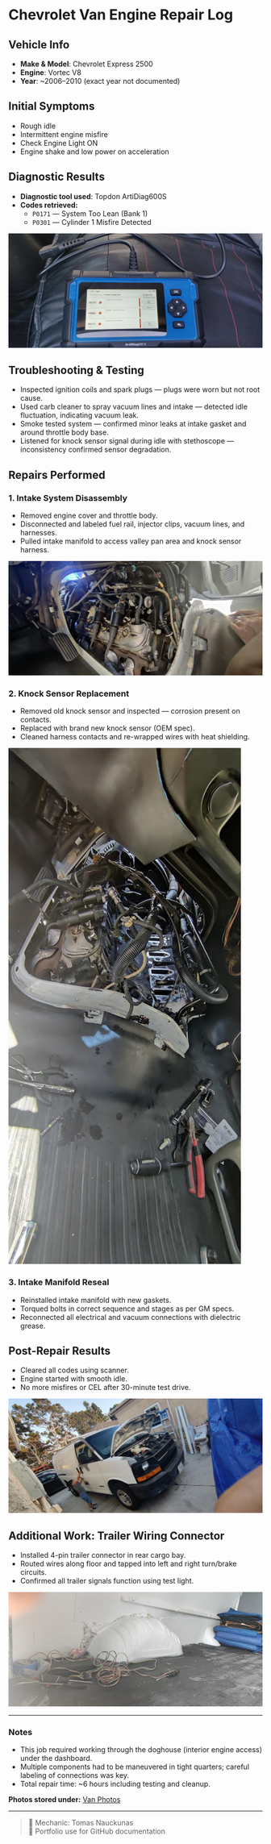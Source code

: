 # Chevrolet Van Engine Repair Log

## Vehicle Info
- **Make & Model**: Chevrolet Express 2500
- **Engine**: Vortec V8
- **Year**: ~2006–2010 (exact year not documented)

## Initial Symptoms
- Rough idle
- Intermittent engine misfire
- Check Engine Light ON
- Engine shake and low power on acceleration

## Diagnostic Results
- **Diagnostic tool used**: Topdon ArtiDiag600S
- **Codes retrieved:**
  - `P0171` — System Too Lean (Bank 1)
  - `P0301` — Cylinder 1 Misfire Detected

![DTC Scanner Reading - P0171, P0301](https://github.com/tnauckunas/multi-domain_field_repair_logs/blob/main/assets/vehicle-repair/images/chevrolet_van/dtc_codes_scanner.jpg?raw=true)

## Troubleshooting & Testing
- Inspected ignition coils and spark plugs — plugs were worn but not root cause.
- Used carb cleaner to spray vacuum lines and intake — detected idle fluctuation, indicating vacuum leak.
- Smoke tested system — confirmed minor leaks at intake gasket and around throttle body base.
- Listened for knock sensor signal during idle with stethoscope — inconsistency confirmed sensor degradation.

## Repairs Performed
### 1. Intake System Disassembly
- Removed engine cover and throttle body.
- Disconnected and labeled fuel rail, injector clips, vacuum lines, and harnesses.
- Pulled intake manifold to access valley pan area and knock sensor harness.

![Intake Manifold Removed](https://github.com/tnauckunas/multi-domain_field_repair_logs/blob/main/assets/vehicle-repair/images/chevrolet_van/engine_overview.jpg?raw=true)

### 2. Knock Sensor Replacement
- Removed old knock sensor and inspected — corrosion present on contacts.
- Replaced with brand new knock sensor (OEM spec).
- Cleaned harness contacts and re-wrapped wires with heat shielding.

![Knock Sensor Area - Open Valley](https://github.com/tnauckunas/multi-domain_field_repair_logs/blob/main/assets/vehicle-repair/images/chevrolet_van/manifold_removed.jpg?raw=true)

### 3. Intake Manifold Reseal
- Reinstalled intake manifold with new gaskets.
- Torqued bolts in correct sequence and stages as per GM specs.
- Reconnected all electrical and vacuum connections with dielectric grease.

## Post-Repair Results
- Cleared all codes using scanner.
- Engine started with smooth idle.
- No more misfires or CEL after 30-minute test drive.

![Van is Running Smooothly](https://github.com/tnauckunas/multi-domain_field_repair_logs/blob/main/assets/vehicle-repair/images/chevrolet_van/van_overview.jpg?raw=true)

## Additional Work: Trailer Wiring Connector
- Installed 4-pin trailer connector in rear cargo bay.
- Routed wires along floor and tapped into left and right turn/brake circuits.
- Confirmed all trailer signals function using test light.

![Interior trailer wiring](https://github.com/tnauckunas/multi-domain_field_repair_logs/blob/main/assets/vehicle-repair/images/chevrolet_van/trailer_wiring_install.jpg?raw=true)

---

### Notes
- This job required working through the doghouse (interior engine access) under the dashboard.
- Multiple components had to be maneuvered in tight quarters; careful labeling of connections was key.
- Total repair time: ~6 hours including testing and cleanup.

**Photos stored under:** [Van Photos](https://github.com/tnauckunas/multi-domain_field_repair_logs/tree/48bd42e59d40d9cb8d8dc42785527ac0026b8c93/assets/vehicle-repair/images/chevrolet_van)

---

> 🔧 Mechanic: Tomas Nauckunas  
> 🧰 Portfolio use for GitHub documentation
